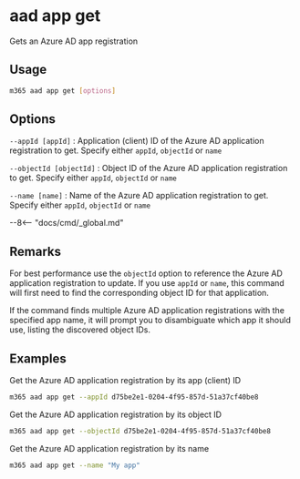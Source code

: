 # aad app get

Gets an Azure AD app registration

## Usage

```sh
m365 aad app get [options]
```

## Options

`--appId [appId]`
: Application (client) ID of the Azure AD application registration to get. Specify either `appId`, `objectId` or `name`

`--objectId [objectId]`
: Object ID of the Azure AD application registration to get. Specify either `appId`, `objectId` or `name`

`--name [name]`
: Name of the Azure AD application registration to get. Specify either `appId`, `objectId` or `name`

--8<-- "docs/cmd/_global.md"

## Remarks
For best performance use the `objectId` option to reference the Azure AD application registration to update. If you use `appId` or `name`, this command will first need to find the corresponding object ID for that application.

If the command finds multiple Azure AD application registrations with the specified app name, it will prompt you to disambiguate which app it should use, listing the discovered object IDs.

## Examples

Get the Azure AD application registration by its app (client) ID

```sh
m365 aad app get --appId d75be2e1-0204-4f95-857d-51a37cf40be8
```

Get the Azure AD application registration by its object ID

```sh
m365 aad app get --objectId d75be2e1-0204-4f95-857d-51a37cf40be8
```

Get the Azure AD application registration by its name

```sh
m365 aad app get --name "My app"
```
